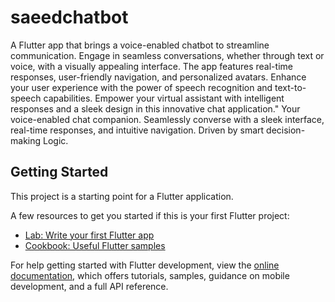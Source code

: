 # saeedchatbot
A Flutter app that brings a voice-enabled chatbot to streamline communication. Engage in seamless conversations, whether through text or voice, with a visually appealing interface. The app features real-time responses, user-friendly navigation, and personalized avatars. Enhance your user experience with the power of speech recognition and text-to-speech capabilities. Empower your virtual assistant with intelligent responses and a sleek design in this innovative chat application."
Your voice-enabled chat companion. Seamlessly converse with a sleek interface, real-time responses, and intuitive navigation. Driven by smart decision-making Logic.

## Getting Started

This project is a starting point for a Flutter application.

A few resources to get you started if this is your first Flutter project:

- [Lab: Write your first Flutter app](https://docs.flutter.dev/get-started/codelab)
- [Cookbook: Useful Flutter samples](https://docs.flutter.dev/cookbook)

For help getting started with Flutter development, view the
[online documentation](https://docs.flutter.dev/), which offers tutorials,
samples, guidance on mobile development, and a full API reference.
